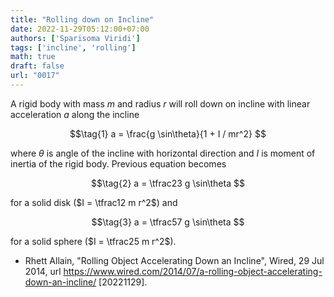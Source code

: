 ```yaml
---
title: "Rolling down on Incline"
date: 2022-11-29T05:12:00+07:00
authors: ['Sparisoma Viridi']
tags: ['incline', 'rolling']
math: true
draft: false
url: "0017"
---
```


A rigid body with mass $m$ and radius $r$ will roll down on incline with linear acceleration $a$ along the incline

$$\tag{1}
a = \frac{g \sin\theta}{1 + I / mr^2}
$$

where $\theta$ is angle of the incline with horizontal direction and $I$ is moment of inertia of the rigid body. Previous equation becomes

$$\tag{2}
a = \tfrac23 g \sin\theta
$$

for a solid disk ($I = \tfrac12 m r^2$) and

$$\tag{3}
a = \tfrac57 g \sin\theta
$$

for a solid sphere ($I = \tfrac25 m r^2$).

+ Rhett Allain, "Rolling Object Accelerating Down an Incline", Wired, 29 Jul 2014, url https://www.wired.com/2014/07/a-rolling-object-accelerating-down-an-incline/ [20221129].
